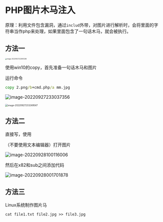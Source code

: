 # PHP图片木马注入

原理：利用文件包含漏洞，通过`includ`外带，对图片进行解析时，会将里面的字符串当作php来处理，如果里面包含了一句话木马，就会被执行。


## 方法一

<img src="https://shihao-icu-1304033786.cos.ap-shanghai.myqcloud.com/shihao.icu/image-20220927233037356.png" alt="image-20220927232900296" style="zoom:33%;" />

使用win10的copy，首先准备一句话木马和图片

运行命令

```cmd
copy 2.png/b+cmd.php/a mm.jpg
```

![image-20220927233037356](https://shihao-icu-1304033786.cos.ap-shanghai.myqcloud.com/shihao.icu/image-20220927233249547.png)

<img src="https://shihao-icu-1304033786.cos.ap-shanghai.myqcloud.com/shihao.icu/image-20220927232900296.png" alt="image-20220927233249547" style="zoom:50%;" />

## 方法二

直接写，使用

（不要使用文本编辑器）打开图片

![image-20220928100116006](https://shihao-icu-1304033786.cos.ap-shanghai.myqcloud.com/shihao.icu/image-20220928001701878.png)

然后在x82和sub之间添加代码

![image-20220928001701878](https://shihao-icu-1304033786.cos.ap-shanghai.myqcloud.com/shihao.icu/image-20220928100116006.png)

## 方法三

Linux系统制作图片马

```
cat file1.txt file2.jpg >> file3.jpg
```



